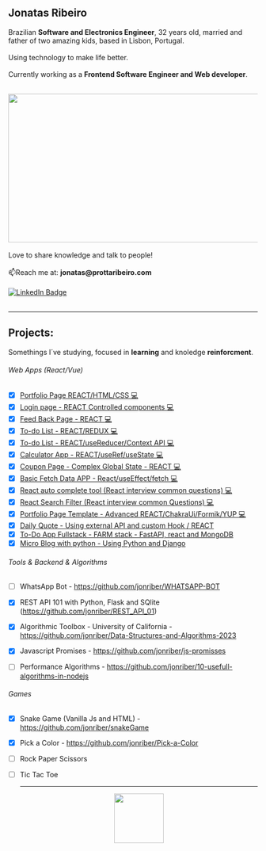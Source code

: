 ## **Jonatas Ribeiro**

Brazilian **Software and Electronics Engineer**, 32 years old, married and father of two amazing kids, based in Lisbon, Portugal. <br/>
<br/>
Using technology to make life better. <br/>
<br/>
Currently working as a **Frontend Software Engineer and Web developer**.<br/>
<br/>
<div align="center">
  <img src="https://media.giphy.com/media/quEsMOrr3hmQ8/giphy.gif" width="600" height="300" />
</div>
<br/>
Love to share knowledge and talk to people! <br/>
<br/>
📫Reach me at: <b>jonatas@prottaribeiro.com</b>
<br/>
<br/>
<div id="badges" align="start">
  <a href="https://www.linkedin.com/in/jonatas-ribeiro/">
    <img src="https://img.shields.io/badge/LinkedIn-blue?style=for-the-badge&logo=linkedin&logoColor=white" alt="LinkedIn Badge"/>
  </a>
<div/>
<br/>

---

## Projects:
Somethings I´ve studying, focused in **learning** and knoledge **reinforcment**.
###### Web Apps (React/Vue)
- [X] <a href="https://prottaribeiro.com">Portfolio Page REACT/HTML/CSS 💻</a> 
- [X] <a href="https://jonriber.github.io/META-REACT-BASICS-2023/">Login page - REACT Controlled components 💻</a>
- [X] <a href="https://jonriber.github.io/feed-back-page/">Feed Back Page - REACT 💻</a>
- [X] <a href="https://github.com/jonriber/toDoapp-redux-example">To-do List - REACT/REDUX 💻</a>
- [X] <a href="https://jonriber.github.io/to-do-list-app/">To-do List - REACT/useReducer/Context API 💻</a>
- [X] <a href="https://jonriber.github.io/simple-calculator-app/">Calculator App - REACT/useRef/useState 💻</a>
- [X] <a href="https://jonriber.github.io/react-complex-state/">Coupon Page - Complex Global State - REACT 💻</a>
- [X] <a href="https://jonriber.github.io/basic-fetch-data/">Basic Fetch Data APP - React/useEffect/fetch 💻</a>
- [X]  <a href="https://github.com/jonriber/React-Auto-complete">React auto complete tool (React interview common questions) 💻</a>
- [X]  <a href="https://github.com/jonriber/REACT---SEARCH-FILTER">React Search Filter (React interview common Questions) 💻</a>
- [X] <a href="https://jonriber.github.io/advanced-react-portfolio/">Portfolio Page Template - Advanced REACT/ChakraUi/Formik/YUP 💻</a> 
- [X] <a href="https://jonriber.github.io/randomQuotes-2023/">Daily Quote - Using external API and custom Hook / REACT </a>
- [X] <a href="https://github.com/jonriber/to-do-list-full-stack-FARM">To-Do App Fullstack - FARM stack - FastAPI, react and MongoDB </a>
- [X] <a href="https://github.com/jonriber/jonatas_personal_blog_project">Micro Blog with python - Using Python and Django </a>

###### Tools & Backend & Algorithms
- [ ] WhatsApp Bot - https://github.com/jonriber/WHATSAPP-BOT
- [X] REST API 101 with Python, Flask and SQlite (https://github.com/jonriber/REST_API_01)
- [X] Algorithmic Toolbox - University of California - https://github.com/jonriber/Data-Structures-and-Algorithms-2023
- [X] Javascript Promises - https://github.com/jonriber/js-promisses
- [ ] Performance Algorithms - https://github.com/jonriber/10-usefull-algorithms-in-nodejs


###### Games
- [X] Snake Game (Vanilla Js and HTML) - https://github.com/jonriber/snakeGame
- [X] Pick a Color - https://github.com/jonriber/Pick-a-Color
- [ ] Rock Paper Scissors
- [ ] Tic Tac Toe 

  ---

  <div align="center">
        <img src="https://media.giphy.com/media/fwbZnTftCXVocKzfxR/giphy.gif" width="100" height="100" />
  </div>


